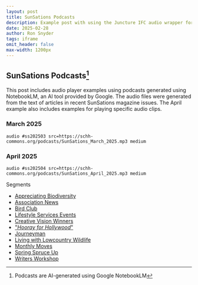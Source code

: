 ```yaml
---
layout: post
title: SunSations Podcasts
description: Example post with using the Juncture IFC audio wrapper for streaming AI-generated podcasts for the SunSations magazine.
date: 2025-02-28
author: Ron Snyder
tags: iframe
omit_header: false
max-width: 1200px
---
```


## SunSations Podcasts[^1]

This post includes audio player examples using podcasts generated using NotebookLM, an AI tool provided by Google.  The audio files were generated from the text of articles in recent SunSations magazine issues.  The April example also includes examples for playing specific audio clips.

### March 2025

`audio #ss202503 src=https://schh-commons.org/podcasts/SunSations_March_2025.mp3 medium`

### April 2025

`audio #ss202504 src=https://schh-commons.org/podcasts/SunSations_April_2025.mp3 medium`

Segments
- [Appreciating Biodiversity](ss202504/play/39/2:10/)
- [Association News](ss202504/play/2:08/5:43)
- [Bird Club](ss202504/play/5:44/6:16)
- [Lifestyle Services Events](ss202504/play/6:17/8:00)
- [Creative Vision Winners](ss202504/play/8:02/9:12)
- ["*Hooray for Hollywood*"](ss202504/play/9:13/9:51)
- [Journeyman](ss202504/play/9:52/10:10)
- [Living with Lowcountry Wildlife](ss202504/play/10:12/11:16/)
- [Monthly Moves](ss202504/play/11:17/11:57/)
- [Spring Spruce Up](ss202504/play/11:58/12:52/)
- [Writers Workshop](ss202504/play/12:53/13:10/)

[^1]: Podcasts are AI-generated using Google NotebookLM
